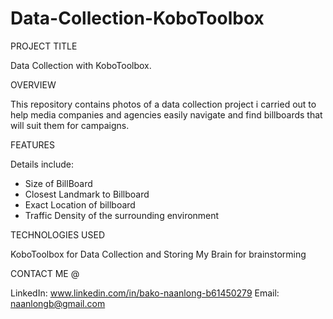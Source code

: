 # Data-Collection-KoboToolbox

PROJECT TITLE

Data Collection with KoboToolbox.

OVERVIEW

This repository contains photos of a data collection project i carried out to help media companies and agencies easily navigate and find billboards that will suit them for campaigns.

FEATURES

Details include:
- Size of BillBoard
- Closest Landmark to Billboard
- Exact Location of billboard
- Traffic Density of the surrounding environment 

TECHNOLOGIES USED

KoboToolbox for Data Collection and Storing
My Brain for brainstorming


CONTACT ME @

LinkedIn: www.linkedin.com/in/bako-naanlong-b61450279
Email: naanlongb@gmail.com
